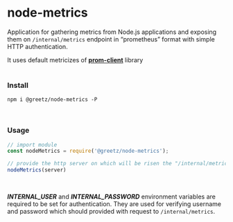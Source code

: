 # node-metrics
Application for gathering metrics from Node.js applications and exposing them on `/internal/metrics` endpoint in “prometheus” format with simple HTTP authentication.

It uses default metricizes of [**prom-client**](https://www.npmjs.com/package/prom-client) library
<br>
<br>

### Install
```
npm i @greetz/node-metrics -P
```
<br>

### Usage
```javascript
// import module
const nodeMetrics = require('@greetz/node-metrics');

// provide the http server on which will be risen the "/internal/metrics" endpoint
nodeMetrics(server)
```
<br>

 ***INTERNAL_USER*** and ***INTERNAL_PASSWORD*** environment variables are required to be set for authentication.
They are used for verifying username and password which should provided with request to `/internal/metrics`.

